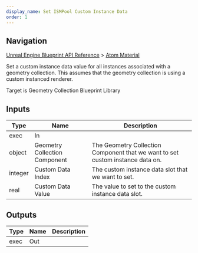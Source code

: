 ```yaml
---
display_name: Set ISMPool Custom Instance Data
order: 1
---
```

## Navigation

[Unreal Engine Blueprint API Reference](https://dev.epicgames.com/documentation/en-us/unreal-engine/BlueprintAPI) > [Atom Material](https://dev.epicgames.com/documentation/en-us/unreal-engine/BlueprintAPI/AtomMaterial)

Set a custom instance data value for all instances associated with a geometry collection.
This assumes that the geometry collection is using a custom instanced renderer.

Target is Geometry Collection Blueprint Library

## Inputs

| Type | Name | Description |
| --- | --- | --- |
| exec | In |  |
| object | Geometry Collection Component | The Geometry Collection Component that we want to set custom instance data on. |
| integer | Custom Data Index | The custom instance data slot that we want to set. |
| real | Custom Data Value | The value to set to the custom instance data slot. |

## Outputs

| Type | Name | Description |
| --- | --- | --- |
| exec | Out |  |
